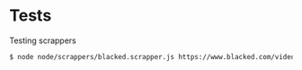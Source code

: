 # Tests


Testing scrappers

```bash
$ node node/scrappers/blacked.scrapper.js https://www.blacked.com/videos/dani-daniels-first-interracial

```